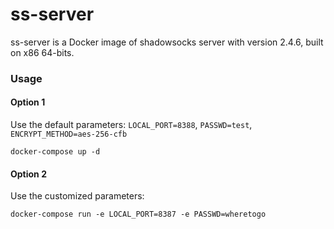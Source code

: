 # ss-server
ss-server is a Docker image of shadowsocks server with version 2.4.6, built on x86 64-bits.

### Usage 

#### Option 1 
Use the default parameters: `LOCAL_PORT=8388`, `PASSWD=test`, `ENCRYPT_METHOD=aes-256-cfb`
```
docker-compose up -d
```
#### Option 2
Use the customized parameters: 
```
docker-compose run -e LOCAL_PORT=8387 -e PASSWD=wheretogo
```

